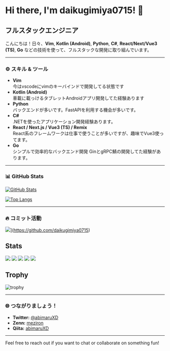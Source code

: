 # Hi there, I'm daikugimiya0715! 👋

## フルスタックエンジニア

こんにちは！日々、**Vim**, **Kotlin (Android)**, **Python**, **C#**, **React/Next/Vue3 (TS)**, **Go** などの技術を使って、フルスタックな開発に取り組んでいます。  

---

### ⚙️ スキル & ツール

- **Vim**  
  今はvscodeにvimのキーバインドで開発してる状態です
- **Kotlin (Android)**  
  車載に載っけるタブレットAndroidアプリ開発してた経験あります
- **Python**  
  バックエンドが多いです。FastAPIを利用する機会が多いです。
- **C#**  
  .NETを使ったアプリケーション開発経験あります。
- **React / Next.js / Vue3 (TS) / Remix**  
  React系のフレームワークは仕事で使うことが多いですが、趣味でVue3使ってます。
- **Go**  
  シンプルで効率的なバックエンド開発 GinとgRPC鯖の開発してた経験があります。

---

### 📊 GitHub Stats

[![GitHub Stats](https://github-readme-stats.vercel.app/api?username=daikugimiya0715&count_private=true&theme=default)](https://github.com/daikugimiya0715)

[![Top Langs](https://github-readme-stats.vercel.app/api/top-langs/?username=daikugimiya0715&layout=compact)](https://github.com/daikugimiya0715)

---

### 🔥 コミット活動

![](https://activity-graph.herokuapp.com/graph?username=daikugimiya0715&theme=react-dark)](https://github.com/daikugimiya0715)


## Stats
![](http://github-profile-summary-cards.vercel.app/api/cards/profile-details?username=daikugimiya0715&theme=gruvbox)
![](http://github-profile-summary-cards.vercel.app/api/cards/repos-per-language?username=daikugimiya0715&theme=gruvbox)
![](http://github-profile-summary-cards.vercel.app/api/cards/most-commit-language?username=daikugimiya0715&theme=gruvbox)
![](http://github-profile-summary-cards.vercel.app/api/cards/stats?username=daikugimiya0715&theme=gruvbox)
![](http://github-profile-summary-cards.vercel.app/api/cards/productive-time?username=daikugimiya0715&theme=gruvbox&utcOffset=9)

## Trophy
![trophy](https://github-profile-trophy.vercel.app/?username=daikugimiya0715&theme=gruvbox)


---

### 🌐 つながりましょう！

- **Twitter:** [@abimaruXD](https://twitter.com/abimaruXD)
- **Zenn:** [meziron](https://zenn.dev/meziron)
- **Qiita:** [abimaruXD](https://qiita.com/abimaruXD)

---

Feel free to reach out if you want to chat or collaborate on something fun!
